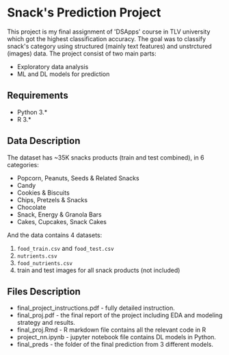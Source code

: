 # Snack's Prediction Project

This project is my final assignment of 'DSApps' course in TLV university which got the highest classification accuracy. 
The goal was to classify snack's category using structured (mainly text features) and unstrctured (images) data.
The project consist of two main parts:  
* Exploratory data analysis 
* ML and DL models for prediction 

## Requirements
* Python 3.*
* R 3.*

## Data Description
The dataset has ~35K snacks products (train and test combined), in 6 categories:

* Popcorn, Peanuts, Seeds & Related Snacks
* Candy
* Cookies & Biscuits
* Chips, Pretzels & Snacks
* Chocolate
* Snack, Energy & Granola Bars
* Cakes, Cupcakes, Snack Cakes

And the data contains 4 datasets:

1. `food_train.csv` and `food_test.csv`
2. `nutrients.csv`
3. `food_nutrients.csv`
4. train and test images for all snack products (not included)

## Files Description
* final_project_instructions.pdf - fully detailed instruction.
* final_proj.pdf - the final report of the project including EDA and modeling strategy and results.
* final_proj.Rmd - R markdown file contains all the relevant code in R
* project_nn.ipynb - jupyter notebook file contains DL models in Python.
* final_preds - the folder of the final prediction from 3 different models.
